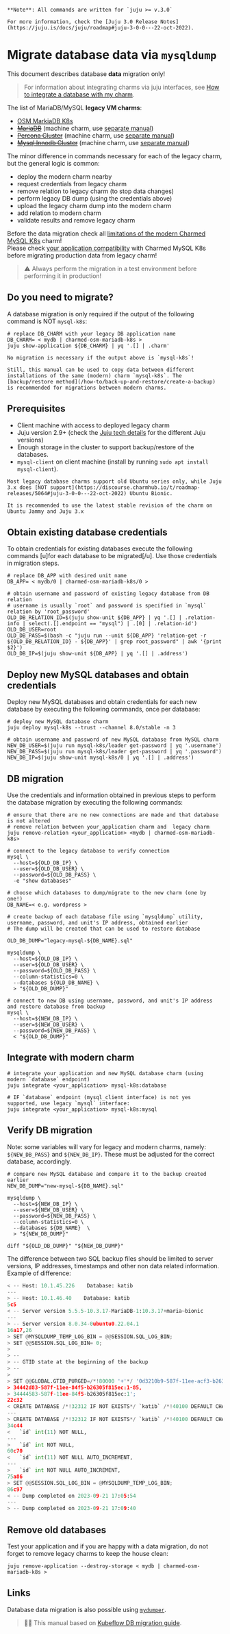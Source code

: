 


```{note}
**Note**: All commands are written for `juju >= v.3.0`

For more information, check the [Juju 3.0 Release Notes](https://juju.is/docs/juju/roadmap#juju-3-0-0---22-oct-2022).
```

# Migrate database data via `mysqldump`

This document describes database **data** migration only!

> For information about integrating charms via juju interfaces, see [How to integrate a database with my charm](/how-to/development/integrate-with-your-charm).

The list of MariaDB/MySQL **legacy VM charms**:

* [OSM MarkiaDB K8s](https://charmhub.io/charmed-osm-mariadb-k8s)
* <s>[MariaDB](https://charmhub.io/mariadb)</s> (machine charm, use [separate manual](https://charmhub.io/mysql/docs/h-develop-mysqldump))
* <s>[Percona Cluster](https://charmhub.io/percona-cluster)</s> (machine charm, use [separate manual](https://charmhub.io/mysql/docs/h-develop-mysqldump))
* <s>[Mysql Innodb Cluster](https://charmhub.io/mysql-innodb-cluster)</s> (machine charm, use [separate manual](https://charmhub.io/mysql/docs/h-develop-mysqldump))

The minor difference in commands necessary for each of the legacy charm, but the general logic is common:

* deploy the modern charm nearby
* request credentials from legacy charm
* remove relation to legacy charm (to stop data changes)
* perform legacy DB dump (using the credentials above)
* upload the legacy charm dump into the modern charm
* add relation to modern charm
* validate results and remove legacy charm

Before the data migration check all [limitations of the modern Charmed MySQL K8s](/reference/system-requirements) charm!<br/>Please check [your application compatibility](/explanation/legacy-charm) with Charmed MySQL K8s before migrating production data from legacy charm!

> :warning: Always perform the migration in a test environment before performing it in production!

## Do you need to migrate?

A database migration is only required if the output of the following command is NOT `mysql-k8s`:

```shell
# replace DB_CHARM with your legacy DB application name
DB_CHARM= < mydb | charmed-osm-mariadb-k8s >
juju show-application ${DB_CHARM} | yq '.[] | .charm'
```
```{caution}
No migration is necessary if the output above is `mysql-k8s`! 

Still, this manual can be used to copy data between different installations of the same (modern) charm `mysql-k8s`. The [backup/restore method](/how-to/back-up-and-restore/create-a-backup) is recommended for migrations between modern charms.
```

## Prerequisites

- Client machine with access to deployed legacy charm
- Juju version 2.9+  (check the [Juju tech details](/explanation/juju) for the different Juju versions)
- Enough storage in the cluster to support backup/restore of the databases.
- `mysql-client` on client machine (install by running `sudo apt install mysql-client`).

```{caution}
Most legacy database charms support old Ubuntu series only, while Juju 3.x does [NOT support](https://discourse.charmhub.io/t/roadmap-releases/5064#juju-3-0-0---22-oct-2022) Ubuntu Bionic.

It is recommended to use the latest stable revision of the charm on Ubuntu Jammy and Juju 3.x
```

## Obtain existing database credentials

To obtain credentials for existing databases execute the following commands [u]for each database to be migrated[/u]. Use those credentials in migration steps.

```shell
# replace DB_APP with desired unit name
DB_APP= < mydb/0 | charmed-osm-mariadb-k8s/0 >

# obtain username and password of existing legacy database from DB relation
# username is usually `root` and password is specified in `mysql` relation by 'root_password'
OLD_DB_RELATION_ID=$(juju show-unit ${DB_APP} | yq '.[] | .relation-info | select(.[].endpoint == "mysql") | .[0] | .relation-id')
OLD_DB_USER=root
OLD_DB_PASS=$(bash -c "juju run --unit ${DB_APP} 'relation-get -r ${OLD_DB_RELATION_ID} - ${DB_APP}' | grep root_password" | awk '{print $2}')
OLD_DB_IP=$(juju show-unit ${DB_APP} | yq '.[] | .address')
```

## Deploy new MySQL databases and obtain credentials

Deploy new MySQL databases and obtain credentials for each new database by executing the following commands, once per database:

```shell
# deploy new MySQL database charm
juju deploy mysql-k8s --trust --channel 8.0/stable -n 3

# obtain username and password of new MySQL database from MySQL charm
NEW_DB_USER=$(juju run mysql-k8s/leader get-password | yq '.username')
NEW_DB_PASS=$(juju run mysql-k8s/leader get-password | yq '.password')
NEW_DB_IP=$(juju show-unit mysql-k8s/0 | yq '.[] | .address')
```

## DB migration

Use the credentials and information obtained in previous steps to perform the database migration by executing the following commands:

```shell
# ensure that there are no new connections are made and that database is not altered
# remove relation between your_application charm and  legacy charm
juju remove-relation <your_application> <mydb | charmed-osm-mariadb-k8s>

# connect to the legacy database to verify connection
mysql \
  --host=${OLD_DB_IP} \
  --user=${OLD_DB_USER} \
  --password=${OLD_DB_PASS} \
  -e "show databases"

# choose which databases to dump/migrate to the new charm (one by one!)
DB_NAME=< e.g. wordpress >

# create backup of each database file using `mysqldump` utility, username, password, and unit's IP address, obtained earlier
# The dump will be created that can be used to restore database

OLD_DB_DUMP="legacy-mysql-${DB_NAME}.sql"

mysqldump \
  --host=${OLD_DB_IP} \
  --user=${OLD_DB_USER} \
  --password=${OLD_DB_PASS} \
  --column-statistics=0 \
  --databases ${OLD_DB_NAME} \
  > "${OLD_DB_DUMP}"

# connect to new DB using username, password, and unit's IP address and restore database from backup
mysql \
  --host=${NEW_DB_IP} \
  --user=${NEW_DB_USER} \
  --password=${NEW_DB_PASS} \
  < "${OLD_DB_DUMP}"
```

## Integrate with modern charm

```shell
# integrate your application and new MySQL database charm (using modern `database` endpoint)
juju integrate <your_application> mysql-k8s:database

# IF `database` endpoint (mysql_client interface) is not yes supported, use legacy `mysql` interface: 
juju integrate <your_application> mysql-k8s:mysql
```

## Verify DB migration

Note: some variables will vary for legacy and modern charms, namely: `${NEW_DB_PASS}` and `${NEW_DB_IP}`. These must be adjusted for the correct database, accordingly.

```shell
# compare new MySQL database and compare it to the backup created earlier
NEW_DB_DUMP="new-mysql-${DB_NAME}.sql"

mysqldump \
  --host=${NEW_DB_IP} \
  --user=${NEW_DB_USER} \
  --password=${NEW_DB_PASS} \
  --column-statistics=0 \
  --databases ${DB_NAME}  \
  > "${NEW_DB_DUMP}"

diff "${OLD_DB_DUMP}" "${NEW_DB_DUMP}"
```

The difference between two SQL backup files should be limited to server versions, IP addresses, timestamps and other non data related information. Example of difference:

```python
< -- Host: 10.1.45.226    Database: katib
---
> -- Host: 10.1.46.40    Database: katib
5c5
< -- Server version	5.5.5-10.3.17-MariaDB-1:10.3.17+maria~bionic
---
> -- Server version	8.0.34-0ubuntu0.22.04.1
16a17,26
> SET @MYSQLDUMP_TEMP_LOG_BIN = @@SESSION.SQL_LOG_BIN;
> SET @@SESSION.SQL_LOG_BIN= 0;
> 
> --
> -- GTID state at the beginning of the backup 
> --
> 
> SET @@GLOBAL.GTID_PURGED=/*!80000 '+'*/ '0d3210b9-587f-11ee-acf3-b26305f815ec:1-4,
> 34442d83-587f-11ee-84f5-b26305f815ec:1-85,
> 34444583-587f-11ee-84f5-b26305f815ec:1';
22c32
< CREATE DATABASE /*!32312 IF NOT EXISTS*/ `katib` /*!40100 DEFAULT CHARACTER SET latin1 */;
---
> CREATE DATABASE /*!32312 IF NOT EXISTS*/ `katib` /*!40100 DEFAULT CHARACTER SET latin1 */ /*!80016 DEFAULT ENCRYPTION='N' */;
34c44
<   `id` int(11) NOT NULL,
---
>   `id` int NOT NULL,
60c70
<   `id` int(11) NOT NULL AUTO_INCREMENT,
---
>   `id` int NOT NULL AUTO_INCREMENT,
75a86
> SET @@SESSION.SQL_LOG_BIN = @MYSQLDUMP_TEMP_LOG_BIN;
86c97
< -- Dump completed on 2023-09-21 17:05:54
---
> -- Dump completed on 2023-09-21 17:09:40
```

## Remove old databases

Test your application and if you are happy with a data migration, do not forget to remove legacy charms to keep the house clean:

```shell
juju remove-application --destroy-storage < mydb | charmed-osm-mariadb-k8s >
```

## Links

Database data migration is also possible using [`mydumper`](/how-to/development/migrate-data-via-mydumper).

> :tipping_hand_man: This manual based on [Kubeflow DB migration guide](https://github.com/canonical/bundle-kubeflow/blob/main/docs/db-migration-guide.md).

